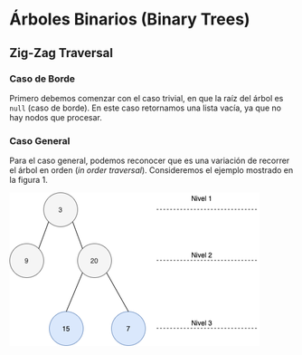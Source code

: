 # Árboles Binarios (Binary Trees)

## Zig-Zag Traversal

### Caso de Borde

Primero debemos comenzar con el caso trivial, en que la raíz del árbol es `null` (caso de borde). En este caso retornamos una lista vacía, ya que no hay nodos que procesar.


### Caso General

Para el caso general, podemos reconocer que es una variación de recorrer el árbol en orden (_in order traversal_). Consideremos el ejemplo mostrado en la figura 1.


![Alt text](https://raw.githubusercontent.com/dpalmasan/code-challenges/master/imgs/binary_tree/zigzag_s1.png "Optional Title")